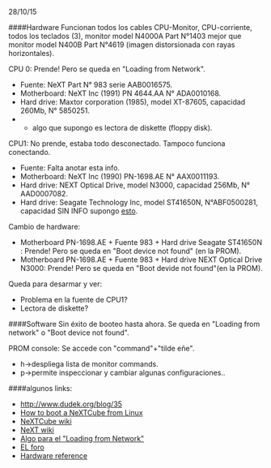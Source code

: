 28/10/15

####Hardware
Funcionan todos los cables CPU-Monitor, CPU-corriente, todos los teclados (3), monitor model N4000A Part N°1403 mejor que monitor model N400B Part N°4619 (imagen distorsionada con rayas horizontales).

CPU 0: Prende! Pero se queda en "Loading from Network". 
+ Fuente: NeXT Part N° 983 serie AAB0016575.
+ Motherboard: NeXT Inc (1991) PN 4644.AA N° ADA0010168.
+ Hard drive: Maxtor corporation (1985), model XT-87605, capacidad 260Mb, N° 5850251.
+ + algo que supongo es lectora de diskette (floppy disk).

CPU1: No prende, estaba todo desconectado. Tampoco funciona conectando.
+ Fuente: Falta anotar esta info.
+ Motherboard: NeXT Inc (1990) PN-1698.AE N° AAX0011193.
+ Hard drive: NEXT Optical Drive, model N3000, capacidad 256Mb, N° AAD0007082.
+ Hard drive: Seagate Technology Inc, model ST41650N, N°ABF0500281, capacidad SIN INFO supongo [esto](https://th99.bl4ckb0x.de/h/txt/4332.txt).

Cambio de hardware:
+ Motherboard PN-1698.AE + Fuente 983 + Hard drive Seagate ST41650N : Prende! Pero se queda en "Boot device not found" (en la PROM).
+ Motherboard PN-1698.AE + Fuente 983 +  Hard drive NEXT Optical Drive N3000: Prende! Pero se queda en "Boot devide not found"(en la PROM).

Queda para desarmar y ver:
 + Problema en la fuente de CPU1? 
 + Lectora de diskette?

####Software
Sin éxito de booteo hasta ahora. Se queda en "Loading from network" o "Boot device not found".

PROM console: Se accede con "command"+"tilde eñe".
+ h->despliega lista de monitor commands.
+ p->permite inspeccionar y cambiar algunas configuraciones.. 

####algunos links:
+ http://www.dudek.org/blog/35
+ [How to boot a NeXTCube from Linux](http://www.nextcomputers.org/forums/viewtopic.php?t=2965)
+ [NeXTCube wiki](https://es.wikipedia.org/wiki/NeXTcube)
+ [NeXT wiki](https://es.wikipedia.org/wiki/NeXT#Primera_generaci.C3.B3n)
+ [Algo para el "Loading from Network"](http://www.nextcomputers.org/forums/viewtopic.php?t=3686&sid=4e791aba2adb2f98a71e4f8c086327e5)
+ [EL foro](http://www.nextcomputers.org/forums/index.php?sid=833c7dd986b580141ab059bbedba8997)
+ [Hardware reference](https://docs.google.com/document/d/1CmCQ5rdU69MtfVcfgxzJ5aLT7VnopSbywILZrK9B_Ko/edit)